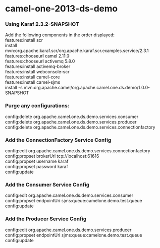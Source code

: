 camel-one-2013-ds-demo
======================

### Using Karaf 2.3.2-SNAPSHOT

Add the following components in the order displayed:  
features:install scr  
install mvn:org.apache.karaf.scr/org.apache.karaf.scr.examples.service/2.3.1  
features:chooseurl camel 2.11.0  
features:chooseurl activemq 5.8.0  
features:install activemq-broker  
features:install webconsole-scr  
features:install camel-core  
features:install camel-sjms  
install -s mvn:org.apache.camel/org.apache.camel.one.ds.demo/1.0.0-SNAPSHOT  


### Purge any configurations:

config:delete org.apache.camel.one.ds.demo.services.consumer  
config:delete org.apache.camel.one.ds.demo.services.producer  
config:delete org.apache.camel.one.ds.demo.services.connectionfactory  


### Add the ConnectionFactory Service Config 
 
config:edit org.apache.camel.one.ds.demo.services.connectionfactory  
config:propset brokerUrl tcp://localhost:61616  
config:propset username karaf  
config:propset password karaf  
config:update  


### Add the Consumer Service Config 
 
config:edit org.apache.camel.one.ds.demo.services.consumer  
config:propset endpointUri sjms:queue:camelone.demo.test.queue  
config:update  


### Add the Producer Service Config 
 
config:edit org.apache.camel.one.ds.demo.services.producer  
config:propset endpointUri sjms:queue:camelone.demo.test.queue  
config:update  


